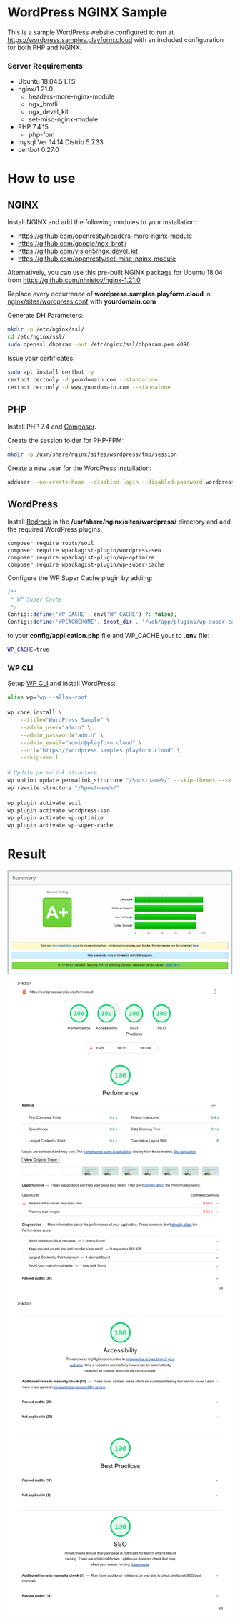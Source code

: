 # WordPress NGINX Sample

This is a sample WordPress website configured to run at https://wordpress.samples.playform.cloud with an included configuration for both PHP and NGINX.

### Server Requirements

-   Ubuntu 18.04.5 LTS
-   nginx/1.21.0
    -   headers-more-nginx-module
    -   ngx_brotli
    -   ngx_devel_kit
    -   set-misc-nginx-module
-   PHP 7.4.15
    -   php-fpm
-   mysql Ver 14.14 Distrib 5.7.33
-   certbot 0.27.0

# How to use

## NGINX

Install NGINX and add the following modules to your installation:

-   https://github.com/openresty/headers-more-nginx-module
-   https://github.com/google/ngx_brotli
-   https://github.com/vision5/ngx_devel_kit
-   https://github.com/openresty/set-misc-nginx-module

Alternatively, you can use this pre-built NGINX package for Ubuntu 18.04 from https://github.com/nhristov/nginx-1.21.0

Replace every occurrence of **wordpress.samples.playform.cloud** in [nginx/sites/wordpress.conf](nginx/sites/wordpress.conf) with **yourdomain.com**

Generate DH Parameters:

```bash
mkdir -p /etc/nginx/ssl/
cd /etc/nginx/ssl/
sudo openssl dhparam -out /etc/nginx/ssl/dhparam.pem 4096
```

Issue your certificates:

```bash
sudo apt install certbot -y
certbot certonly -d yourdomain.com --standalone
certbot certonly -d www.yourdomain.com --standalone
```

## PHP

Install PHP 7.4 and [Composer](https://getcomposer.org/).

Create the session folder for PHP-FPM:

```bash
mkdir -p /usr/share/nginx/sites/wordpress/tmp/session
```

Create a new user for the WordPress installation:

```bash
adduser --no-create-home --disabled-login --disabled-password wordpress
```

## WordPress

Install [Bedrock](https://roots.io/bedrock/) in the **/usr/share/nginx/sites/wordpress/** directory and add the required WordPress plugins:

```
composer require roots/soil
composer require wpackagist-plugin/wordpress-seo
composer require wpackagist-plugin/wp-optimize
composer require wpackagist-plugin/wp-super-cache
```

Configure the WP Super Cache plugin by adding:

```php
/**
 * WP Super Cache
 */
Config::define('WP_CACHE', env('WP_CACHE') ?: false);
Config::define('WPCACHEHOME', $root_dir . '/web/app/plugins/wp-super-cache/');
```

to your **config/application.php** file and WP_CACHE your to **.env** file:

```bash
WP_CACHE=true
```

### WP CLI

Setup [WP CLI](https://wp-cli.org/) and install WordPress:

```bash
alias wp='wp --allow-root'

wp core install \
	--title="WordPress Sample" \
	--admin_user="admin" \
	--admin_password="admin" \
	--admin_email="admin@playform.cloud" \
	--url="https://wordpress.samples.playform.cloud" \
	--skip-email

# Update permalink structure.
wp option update permalink_structure "/%postname%/" --skip-themes --skip-plugins
wp rewrite structure "/%postname%/"

wp plugin activate soil
wp plugin activate wordpress-seo
wp plugin activate wp-optimize
wp plugin activate wp-super-cache
```

# Result

![SSL Labs test](summary-ssl.png)
![PageSpeed report](summary-pagespeed-1.png)
![PageSpeed report](summary-pagespeed-2.png)
